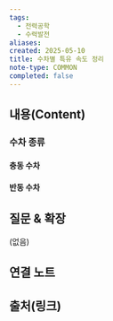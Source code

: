 ```yaml
---
tags:
  - 전력공학
  - 수력발전
aliases: 
created: 2025-05-10
title: 수차별 특유 속도 정리
note-type: COMMON
completed: false
---
```


## 내용(Content)
### 수차 종류
#### 충동 수차

#### 반동 수차

## 질문 & 확장

(없음)

## 연결 노트

## 출처(링크)

